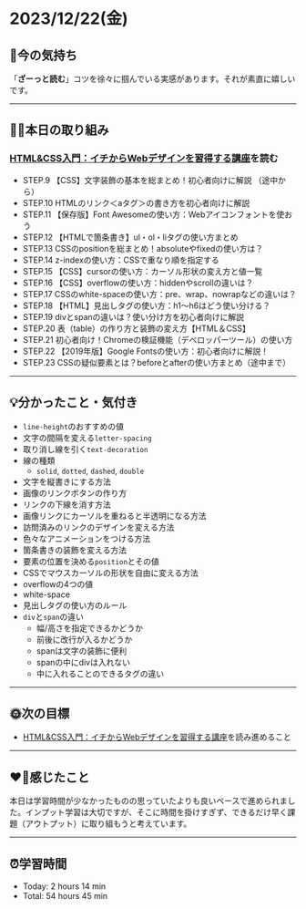 # 2023/12/22(金)
## 🕺今の気持ち
「**ざーっと読む**」コツを徐々に掴んでいる実感があります。それが素直に嬉しいです。

---

## ✍🏻本日の取り組み
### [HTML&CSS入門：イチからWebデザインを習得する講座](https://saruwakakun.com/html-css/basic)を読む
- STEP.9 【CSS】文字装飾の基本を総まとめ！初心者向けに解説 （途中から）
- STEP.10 HTMLのリンク＜aタグ＞の書き方を初心者向けに解説
- STEP.11 【保存版】Font Awesomeの使い方：Webアイコンフォントを使おう
- STEP.12 【HTMLで箇条書き】ul・ol・liタグの使い方まとめ
- STEP.13 CSSのpositionを総まとめ！absoluteやfixedの使い方は？
- STEP.14 z-indexの使い方：CSSで重なり順を指定する
- STEP.15 【CSS】cursorの使い方：カーソル形状の変え方と値一覧
- STEP.16 【CSS】overflowの使い方：hiddenやscrollの違いは？
- STEP.17 CSSのwhite-spaceの使い方：pre、wrap、nowrapなどの違いは？
- STEP.18 【HTML】見出しタグの使い方：h1〜h6はどう使い分ける？
- STEP.19 divとspanの違いは？使い分け方を初心者向けに解説
- STEP.20 表（table）の作り方と装飾の変え方【HTML＆CSS】
- STEP.21 初心者向け！Chromeの検証機能（デベロッパーツール）の使い方
- STEP.22 【2019年版】Google Fontsの使い方：初心者向けに解説！
- STEP.23 CSSの疑似要素とは？beforeとafterの使い方まとめ（途中まで）

---

## 💡分かったこと・気付き
- `line-height`のおすすめの値
- 文字の間隔を変える`letter-spacing`
- 取り消し線を引く`text-decoration`
- 線の種類
  - `solid`, `dotted`, `dashed`, `double`
- 文字を縦書きにする方法
- 画像のリンクボタンの作り方
- リンクの下線を消す方法
- 画像リンクにカーソルを重ねると半透明になる方法
- 訪問済みのリンクのデザインを変える方法
- 色々なアニメーションをつける方法
- 箇条書きの装飾を変える方法
- 要素の位置を決める`position`とその値
- CSSでマウスカーソルの形状を自由に変える方法
- overflowの4つの値
- white-space
- 見出しタグの使い方のルール
- `div`と`span`の違い
  - 幅/高さを指定できるかどうか
  - 前後に改行が入るかどうか
  - spanは文字の装飾に便利
  - spanの中にdivは入れない
  - 中に入れることのできるタグの違い
---

## 🌞次の目標
- [HTML&CSS入門：イチからWebデザインを習得する講座](https://saruwakakun.com/html-css/basic)を読み進めること
---

## ❤️‍🔥感じたこと
本日は学習時間が少なかったものの思っていたよりも良いペースで進められました。インプット学習は大切ですが、そこに時間を掛けすぎず、できるだけ早く課題（アウトプット）に取り組もうと考えています。

---

## ⏰学習時間
- Today: 2 hours 14 min
- Total: 54 hours 45 min
